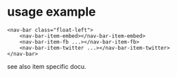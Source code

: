 
# usage example

    <nav-bar class="float-left">
        <nav-bar-item-embed></nav-bar-item-embed>
        <nav-bar-item-fb ...></nav-bar-item-fb>
        <nav-bar-item-twitter ...></nav-bar-item-twitter>
    </nav-bar>

see also item specific docu.
